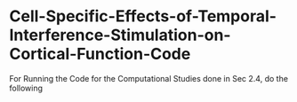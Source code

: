 # Cell-Specific-Effects-of-Temporal-Interference-Stimulation-on-Cortical-Function-Code
For Running the Code for the Computational Studies done in Sec 2.4, do the following
